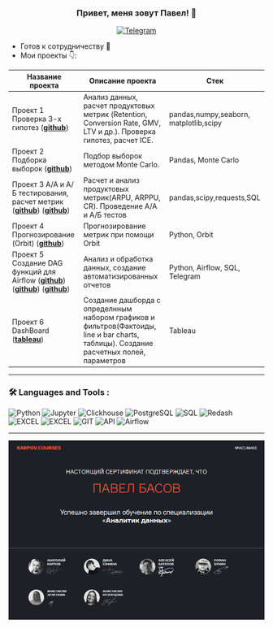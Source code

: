 ### <p align="center">Привет, меня зовут Павел! 👋</p>

<div align="center">

  <a href="">[![Telegram](https://img.shields.io/badge/-Telegram-27A7E7?style=for-the-badge&logo=telegram)](https://t.me/PLBasov)</a>

</div>

* Готов к сотрудничеству 🤝
* Мои проекты 👇: 

|Название проекта| Описание проекта| Стек|
|----------------|-----------------|-----|
|Проект 1  Проверка 3-х гипотез  (__[github](https://github.com/PLBasov/Projects/tree/d2f17031b1ac18c793262b88b4a3a96477238e6c/Hypothesis%20testing)__)|Анализ данных, расчет продуктовых метрик (Retention, Conversion Rate, GMV, LTV и др.). Проверка гипотез, расчет ICE.|pandas,numpy,seaborn,  matplotlib,scipy|
|Проект 2  Подборка выборок  (__[github](https://github.com/PLBasov/Projects/tree/main/MonteCarlo%20(%D1%80%D0%B0%D0%B7%D0%BC%D0%B5%D1%80%20%D0%B2%D1%8B%D0%B1%D0%BE%D1%80%D0%BA%D0%B8))__)|Подбор выборок методом Monte Carlo.|Pandas, Monte Carlo|
|Проект 3  А/А и А/Б тестирования, расчет метрик  (__[github](https://github.com/PLBasov/Projects/tree/d2f17031b1ac18c793262b88b4a3a96477238e6c/AB%20tests%2C%20metrics)__) (__[github](https://github.com/PLBasov/Projects/tree/3e590f50225e3091692fbdf70017080e510d9f58/AA_AB%20tests)__)|Расчет и анализ продуктовых метрик(ARPU, ARPPU, CR). Проведение А/А и А/Б тестов |pandas,scipy,requests,SQL|
|Проект 4  Прогнозирование (Orbit)  (__[github](https://github.com/PLBasov/Projects/tree/main/Forecast%20(Orbit))__)|Прогнозирование метрик при помощи Orbit |Python, Orbit|
|Проект 5  Создание DAG функций для Airflow  (__[github](https://github.com/PLBasov/Projects/tree/d2f17031b1ac18c793262b88b4a3a96477238e6c/Airflow%20functions)__) (__[github](https://github.com/PLBasov/Projects/tree/3e590f50225e3091692fbdf70017080e510d9f58/Airfolw_Python_SQL)__) (__[github](https://github.com/PLBasov/Projects/tree/3e590f50225e3091692fbdf70017080e510d9f58/Airflow_Telegram)__)|Анализ и обработка данных, создание автоматизированных отчетов|Python, Airflow, SQL, Telegram|
|Проект 6  DashBoard  (__[tableau](https://public.tableau.com/app/profile/pavel.basov/viz/Hotelsanalytics3/HotelsAnalytics3)__)|Создание дашборда с определнным набором графиков и фильтров(Фактоиды, line и bar charts, таблицы). Создание расчетных полей, параметров|Tableau|




<hr>

###  🛠️ Languages and Tools :  



![Python](https://img.shields.io/badge/-Python-FFF?style=for-the-badge&logo=python)
![Jupyter](https://img.shields.io/badge/-Jupyter_Notebook-FFF?style=for-the-badge&logo=Jupyter)
![Clickhouse](https://img.shields.io/badge/-Clickhouse-FFF?style=for-the-badge&logo=Clickhouse)
![PostgreSQL](https://img.shields.io/badge/-PostgreSQL-FFF?style=for-the-badge&logo=PostgreSQL)
![SQL](https://img.shields.io/badge/-SQL-00A4EF?style=for-the-badge&logo=SQL)
![Redash](https://img.shields.io/badge/-Redash-E44D26?style=for-the-badge&logo=Redash)
![EXCEL](https://img.shields.io/badge/-EXCEL-FF?style=for-the-badge&logo=EXCEL)
![EXCEL](https://img.shields.io/badge/-Google_Sheets-FFF?style=for-the-badge&logo=GoogleSheets)
![GIT](https://img.shields.io/badge/-GIT-FFF?style=for-the-badge&logo=GIT)
![API](https://img.shields.io/badge/-API-FF6600?style=for-the-badge&logo=API)
![Airflow](https://img.shields.io/badge/-Airflow-77DDE7?style=for-the-badge&logo=AIRFLOW)

--------------------------------------------------------------------------------

![Сертификат](https://github.com/PLBasov/PLBasov/blob/main/%D0%A1%D0%B5%D1%80%D1%82%D0%B8%D1%84%D0%B8%D0%BA%D0%B0%D1%82.png)
